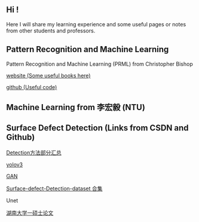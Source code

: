 
<!--
## Welcome to GitHub Pages

You can use the [editor on GitHub](https://github.com/BonnenuIt/BonnenuIt.github.io/edit/master/README.md) to maintain and preview the content for your website in Markdown files.

Whenever you commit to this repository, GitHub Pages will run [Jekyll](https://jekyllrb.com/) to rebuild the pages in your site, from the content in your Markdown files.

### Markdown

Markdown is a lightweight and easy-to-use syntax for styling your writing. It includes conventions for

```markdown
Syntax highlighted code block

# Header 1
## Header 2
### Header 3

- Bulleted
- List

1. Numbered
2. List

**Bold** and _Italic_ and `Code` text

[Link](url) and ![Image](src)
```

For more details see [GitHub Flavored Markdown](https://guides.github.com/features/mastering-markdown/).

### Jekyll Themes

Your Pages site will use the layout and styles from the Jekyll theme you have selected in your [repository settings](https://github.com/BonnenuIt/BonnenuIt.github.io/settings). The name of this theme is saved in the Jekyll `_config.yml` configuration file.

### Support or Contact

Having trouble with Pages? Check out our [documentation](https://help.github.com/categories/github-pages-basics/) or [contact support](https://github.com/contact) and we’ll help you sort it out.


## Begin your pages

< ! - -
整段整段的不可见内容
- - >
这是注释符号 in markdown 语法（一定删去其间空格）
[参见]https://www.jianshu.com/p/9be87e7e15bf
-->

## Hi !

Here I will share my learning experience and some useful pages or notes from other students and professors.

## Pattern Recognition and Machine Learning

Pattern Recognition and Machine Learning (PRML) from Christopher Bishop

[website (Some useful books here)](https://www.microsoft.com/en-us/research/people/cmbishop/)

[github (Useful code)](https://github.com/PRML)

## Machine Learning from 李宏毅 (NTU)

## Surface Defect Detection (Links from CSDN and Github)

[Detection方法部分汇总](https://blog.csdn.net/qq_29462849/article/details/104360442)

[yolov3](https://blog.csdn.net/qq_29462849/article/details/84772263)

[GAN](https://blog.csdn.net/qq_27871973/article/details/84068984?utm_medium=distribute.pc_relevant.none-task-blog-BlogCommendFromMachineLearnPai2-5.channel_param&depth_1-utm_source=distribute.pc_relevant.none-task-blog-BlogCommendFromMachineLearnPai2-5.channel_param)

[Surface-defect-Detection-dataset 合集](https://github.com/Eatzhy/Surface-defect-Detection-dataset)

Unet

[湖南大学一硕士论文](https://kns.cnki.net/kcms/detail/detail.aspx?dbcode=CMFD&dbname=CMFD202002&filename=1020702749.nh&v=MDQxMTJUM3FUcldNMUZyQ1VSN3FmYnVabkZDbmhVcjdMVkYyNUhyUzRITmJJcHBFYlBJUjhlWDFMdXhZUzdEaDE=)

